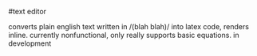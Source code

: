 #text editor

converts plain english text written in /(blah blah)/ into latex code, renders inline. currently nonfunctional, only really supports basic equations. in development
